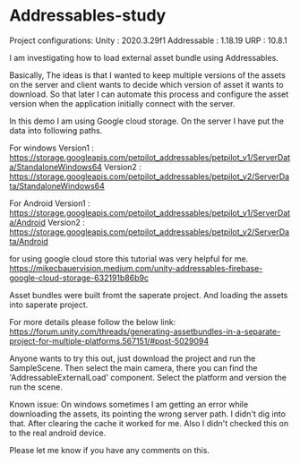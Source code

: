 # Addressables-study

Project configurations:
Unity : 2020.3.29f1
Addressable : 1.18.19
URP : 10.8.1

I am investigating how to load external asset bundle using Addressables.

Basically, The ideas is that I wanted to keep multiple versions of the assets on the server and client wants to decide which version of asset it wants to download.
So that later I can automate this process and configure the asset version when the application initially connect with the server.

In this demo I am using Google cloud storage.
On the server I have put the data into following paths.

For windows
Version1 : https://storage.googleapis.com/petpilot_addressables/petpilot_v1/ServerData/StandaloneWindows64
Version2 : https://storage.googleapis.com/petpilot_addressables/petpilot_v2/ServerData/StandaloneWindows64

For Android
Version1 : https://storage.googleapis.com/petpilot_addressables/petpilot_v1/ServerData/Android
Version2 : https://storage.googleapis.com/petpilot_addressables/petpilot_v2/ServerData/Android

for using google cloud store this tutorial was very helpful for me.
https://mikecbauervision.medium.com/unity-addressables-firebase-google-cloud-storage-632191b86b9c

Asset bundles were built fromt the saperate project.
And loading the assets into saperate project.

For more details please follow the below link:
https://forum.unity.com/threads/generating-assetbundles-in-a-separate-project-for-multiple-platforms.567151/#post-5029094

Anyone wants to try this out, just download the project and run the SampleScene.
Then select the main camera, there you can find the 'AddressableExternalLoad' component.
Select the platform and version the run the scene.

Known issue:
On windows sometimes I am getting an error while downloading the assets, its pointing the wrong server path.
I didn't dig into that. After clearing the cache it worked for me.
Also I didn't checked this on to the real android device.


Please let me know if you have any comments on this.

